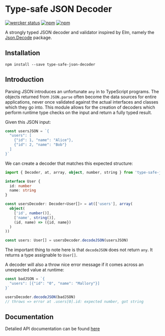 Type-safe JSON Decoder
======================
[![wercker status](https://app.wercker.com/status/981a74cb4e88dcfa211647cc71752035/s/master "wercker status")](https://app.wercker.com/project/byKey/981a74cb4e88dcfa211647cc71752035)
[![npm](https://img.shields.io/npm/v/type-safe-json-decoder.svg?style=flat-square)](https://www.npmjs.com/package/type-safe-json-decoder)
[![npm](https://img.shields.io/npm/l/type-safe-json-decoder.svg?style=flat-square "license")](https://github.com/ooesili/type-safe-json-decoder/blob/master/LICENSE)

A strongly typed JSON decoder and validator inspired by Elm, namely the
[Json.Decode][elm-decode] package.


Installation
------------

```
npm install --save type-safe-json-decoder
```


Introduction
------------

Parsing JSON introduces an unfortunate `any` in to TypeScript programs. The
objects returned from `JSON.parse` often become the data sources for entire
applications, never once validated against the actual interfaces and classes
which they go into. This module allows for the creation of decoders which
perform runtime type checks on the input and return a fully typed result.

Given this JSON input:
```typescript
const usersJSON = `{
  "users": [
    {"id": 1, "name": "Alice"},
    {"id": 2, "name": "Bob"}
  ]
}`
```

We can create a decoder that matches this expected structure:
```typescript
import { Decoder, at, array, object, number, string } from 'type-safe-json-decoder'

interface User {
  id: number
  name: string
}

const usersDecoder: Decoder<User[]> = at(['users'], array(
  object(
    ['id', number()],
    ['name', string()],
    (id, name) => ({id, name})
  )
))

const users: User[] = usersDecoder.decodeJSON(usersJSON)
```

The important thing to note here is that `decodeJSON` does not return `any`.
It returns a type assignable to `User[]`.

A decoder will also a throw nice error message if it comes across an
unexpected value at runtime:
```typescript
const badJSON = `{
  "users": [{"id": "0", "name": "Mallory"}]
}`

usersDecoder.decodeJSON(badJSON)
// throws => error at .users[0].id: expected number, got string
```


Documentation
-------------

Detalied API documentation can be found [here][docs]


[elm-decode]: http://package.elm-lang.org/packages/elm-lang/core/latest/Json-Decode
[docs]: https://ooesili.github.io/type-safe-json-decoder
